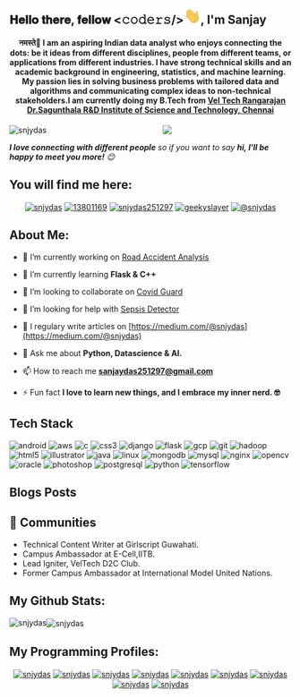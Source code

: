 <h1 align="center"><h2>𝐇𝐞𝐥𝐥𝐨 𝐭𝐡𝐞𝐫𝐞, 𝐟𝐞𝐥𝐥𝐨𝐰 <𝚌𝚘𝚍𝚎𝚛𝚜/><img src="https://raw.githubusercontent.com/ABSphreak/ABSphreak/master/gifs/Hi.gif" width="30px">, I'm Sanjay</h1>
<h4 align="center">नमस्ते🙏 I am an aspiring Indian data analyst who enjoys connecting the dots: be it ideas from different disciplines, people from different teams, or applications from different industries. I have strong technical skills and an academic background in engineering, statistics, and machine learning. My passion lies in solving business problems with tailored data and algorithms and communicating complex ideas to non-technical stakeholders.I am currently doing my B.Tech from <a href="https://www.veltech.edu.in/"> <b>Vel Tech Rangarajan Dr.Sagunthala R&D Institute of Science and Technology, Chennai</b></a></h4>
<img align='right' src="https://media.giphy.com/media/M9gbBd9nbDrOTu1Mqx/giphy.gif" width="230"> 
<p align="left"> <img src="https://komarev.com/ghpvc/?username=snjydas" alt="snjydas" /> </p>
 <em><b>I love connecting with different people</b> so if you want to say <b>hi, I'll be happy to meet you more!</b> 😊</em>
  
## You will find me here:

<p align="center">
<a href="https://twitter.com/snjy_das" target="blank"<img align="center" src="https://cdn.jsdelivr.net/npm/simple-icons@3.0.1/icons/twitter.svg" alt="snjy_das" height="40" width="30" /></a>
<a href="https://linkedin.com/in/snjydas" target="blank"><img align="center" src="https://cdn.jsdelivr.net/npm/simple-icons@3.0.1/icons/linkedin.svg" alt="snjydas" height="40" width="30" /></a>
<a href="https://stackoverflow.com/users/13801169" target="blank"><img align="center" src="https://cdn.jsdelivr.net/npm/simple-icons@3.0.1/icons/stackoverflow.svg" alt="13801169" height="40" width="30" /></a>
<a href="https://fb.com/snjydas251297" target="blank"><img align="center" src="https://cdn.jsdelivr.net/npm/simple-icons@3.0.1/icons/facebook.svg" alt="snjydas251297" height="30" width="40" /></a>
<a href="https://instagram.com/geekyslayer" target="blank"><img align="center" src="https://cdn.jsdelivr.net/npm/simple-icons@3.0.1/icons/instagram.svg" alt="geekyslayer" height="30" width="40" /></a>
<a href="https://medium.com/@snjydas" target="blank"><img align="center" src="https://cdn.jsdelivr.net/npm/simple-icons@3.0.1/icons/medium.svg" alt="@snjydas" height="30" width="40" /></a>
</p>

## About Me:

- 🔭 I’m currently working on [Road Accident Analysis](https://github.com/snjydas/Road-Accident-Analysis)

- 🌱 I’m currently learning **Flask & C++**

- 👯 I’m looking to collaborate on [Covid Guard](https://github.com/snjydas/Covid-Guard)

- 🤝 I’m looking for help with [Sepsis Detector](https://github.com/snjydas/Sepsis-Detection)

- 📝 I regulary write articles on [https://medium.com/@snjydas](https://medium.com/@snjydas)

- 💬 Ask me about **Python, Datascience & AI.**

- 📫 How to reach me **sanjaydas251297@gmail.com**

- ⚡ Fun fact **I love to learn new things, and I embrace my inner nerd. 🤓**


## Tech Stack

<p align="left"><img src="https://devicons.github.io/devicon/devicon.git/icons/android/android-original-wordmark.svg" alt="android" width="40" height="40"/> <img src="https://devicons.github.io/devicon/devicon.git/icons/amazonwebservices/amazonwebservices-original-wordmark.svg" alt="aws" width="40" height="40"/> <img src="https://devicons.github.io/devicon/devicon.git/icons/c/c-original.svg" alt="c" width="40" height="40"/> <img src="https://devicons.github.io/devicon/devicon.git/icons/css3/css3-original-wordmark.svg" alt="css3" width="40" height="40"/> <img src="https://devicons.github.io/devicon/devicon.git/icons/django/django-original.svg" alt="django" width="40" height="40"/> <img src="https://www.vectorlogo.zone/logos/pocoo_flask/pocoo_flask-icon.svg" alt="flask" width="40" height="40"/> <img src="https://www.vectorlogo.zone/logos/google_cloud/google_cloud-icon.svg" alt="gcp" width="40" height="40"/> <img src="https://www.vectorlogo.zone/logos/git-scm/git-scm-icon.svg" alt="git" width="40" height="40"/> <img src="https://www.vectorlogo.zone/logos/apache_hadoop/apache_hadoop-icon.svg" alt="hadoop" width="40" height="40"/> <img src="https://devicons.github.io/devicon/devicon.git/icons/html5/html5-original-wordmark.svg" alt="html5" width="40" height="40"/> <img src="https://www.vectorlogo.zone/logos/adobe_illustrator/adobe_illustrator-icon.svg" alt="illustrator" width="40" height="40"/> <img src="https://devicons.github.io/devicon/devicon.git/icons/java/java-original-wordmark.svg" alt="java" width="40" height="40"/> <img src="https://devicons.github.io/devicon/devicon.git/icons/linux/linux-original.svg" alt="linux" width="40" height="40"/> <img src="https://devicons.github.io/devicon/devicon.git/icons/mongodb/mongodb-original-wordmark.svg" alt="mongodb" width="40" height="40"/> <img src="https://devicons.github.io/devicon/devicon.git/icons/mysql/mysql-original-wordmark.svg" alt="mysql" width="40" height="40"/> <img src="https://devicons.github.io/devicon/devicon.git/icons/nginx/nginx-original.svg" alt="nginx" width="40" height="40"/> <img src="https://www.vectorlogo.zone/logos/opencv/opencv-icon.svg" alt="opencv" width="40" height="40"/> <img src="https://devicons.github.io/devicon/devicon.git/icons/oracle/oracle-original.svg" alt="oracle" width="40" height="40"/> <img src="https://devicons.github.io/devicon/devicon.git/icons/photoshop/photoshop-plain.svg" alt="photoshop" width="40" height="40"/> <img src="https://devicons.github.io/devicon/devicon.git/icons/postgresql/postgresql-original-wordmark.svg" alt="postgresql" width="40" height="40"/> <img src="https://devicons.github.io/devicon/devicon.git/icons/python/python-original.svg" alt="python" width="40" height="40"/> <img src="https://www.vectorlogo.zone/logos/tensorflow/tensorflow-icon.svg" alt="tensorflow" width="40" height="40"/></p>


## Blogs Posts

<!-- BLOG-POST-LIST:START -->
<!-- BLOG-POST-LIST:END -->


## 👯 Communities
* Technical Content Writer at Girlscript Guwahati.
* Campus Ambassador at E-Cell,IITB.
* Lead Igniter, VelTech D2C Club.
* Former Campus Ambassador at International Model United Nations.

## My Github Stats:

<p><img align="left" src="https://github-readme-stats.vercel.app/api/top-langs/?username=snjydas&theme=graywhite&layout=compact&hide=html" alt="snjydas" /></p>
<img align="center" src="https://github-readme-stats.vercel.app/api?username=snjydas&theme=graywhite&show_icons=true" alt="snjydas" />

## My Programming Profiles:

<p align="center">
<a href="https://dev.to/snjydas" target="blank"><img align="center" src="https://cdn.jsdelivr.net/npm/simple-icons@3.0.1/icons/dev-dot-to.svg" alt="snjydas" height="30" width="30" /></a>
<a href="https://kaggle.com/snjydas" target="blank"><img align="center" src="https://cdn.jsdelivr.net/npm/simple-icons@3.0.1/icons/kaggle.svg" alt="snjydas" height="30" width="30" /></a>
<a href="https://www.codechef.com/snjydas" target="blank"><img align="center" src="https://cdn.jsdelivr.net/npm/simple-icons@3.1.0/icons/codechef.svg" alt="snjydas" height="30" width="30" /></a>
<a href="https://www.hackerrank.com/snjydas" target="blank"><img align="center" src="https://cdn.jsdelivr.net/npm/simple-icons@3.0.1/icons/hackerrank.svg" alt="snjydas" height="30" width="30" /></a>
<a href="https://www.codeforces.com/snjydas" target="blank"><img align="center" src="https://cdn.jsdelivr.net/npm/simple-icons@3.0.1/icons/codeforces.svg" alt="snjydas" height="30" width="30" /></a>
<a href="https://www.leetcode.com/snjydas" target="blank"><img align="center" src="https://cdn.jsdelivr.net/npm/simple-icons@3.0.1/icons/leetcode.svg" alt="snjydas" height="30" width="30" /></a>
<a href="https://www.hackerearth.com/snjydas" target="blank"><img align="center" src="https://cdn.jsdelivr.net/npm/simple-icons@3.0.1/icons/hackerearth.svg" alt="snjydas" height="30" width="30" /></a>
<a href="https://www.geeksforgeeks.com/snjydas" target="blank"><img align="center" src="https://cdn.jsdelivr.net/npm/simple-icons@3.0.1/icons/geeksforgeeks.svg" alt="snjydas" height="30" width="30" /></a>
<a href="https://www.topcoder.com/snjydas" target="blank"><img align="center" src="https://cdn.jsdelivr.net/npm/simple-icons@3.0.1/icons/topcoder.svg" alt="snjydas" height="30" width="30" /></a>
</p>
